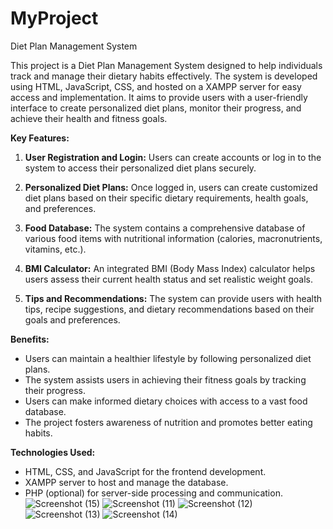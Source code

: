 # MyProject
Diet Plan Management System


This project is a Diet Plan Management System designed to help individuals track and manage their dietary habits effectively. The system is developed using HTML, JavaScript, CSS, and hosted on a XAMPP server for easy access and implementation. It aims to provide users with a user-friendly interface to create personalized diet plans, monitor their progress, and achieve their health and fitness goals.

**Key Features:**

1. **User Registration and Login:** Users can create accounts or log in to the system to access their personalized diet plans securely.

2. **Personalized Diet Plans:** Once logged in, users can create customized diet plans based on their specific dietary requirements, health goals, and preferences.

3. **Food Database:** The system contains a comprehensive database of various food items with nutritional information (calories, macronutrients, vitamins, etc.).

4. **BMI Calculator:** An integrated BMI (Body Mass Index) calculator helps users assess their current health status and set realistic weight goals.

5. **Tips and Recommendations:** The system can provide users with health tips, recipe suggestions, and dietary recommendations based on their goals and preferences.


**Benefits:**

- Users can maintain a healthier lifestyle by following personalized diet plans.
- The system assists users in achieving their fitness goals by tracking their progress.
- Users can make informed dietary choices with access to a vast food database.
- The project fosters awareness of nutrition and promotes better eating habits.

**Technologies Used:**

- HTML, CSS, and JavaScript for the frontend development.
- XAMPP server to host and manage the database.
- PHP (optional) for server-side processing and communication.
![Screenshot (15)](https://github.com/it21386954/MyProject/assets/99165392/d0cb98e8-848d-42ce-b16d-23fdc3942894)
![Screenshot (11)](https://github.com/it21386954/MyProject/assets/99165392/03924c37-394c-4c11-8116-5d1d2a3b39a3)
![Screenshot (12)](https://github.com/it21386954/MyProject/assets/99165392/0e84885e-0967-4d17-9616-8e9440db82c8)
![Screenshot (13)](https://github.com/it21386954/MyProject/assets/99165392/ead5ba13-4b79-4542-a1ae-57053f1ffa6b)
![Screenshot (14)](https://github.com/it21386954/MyProject/assets/99165392/3d921f56-4a28-4af0-a43b-4036a96023be)



